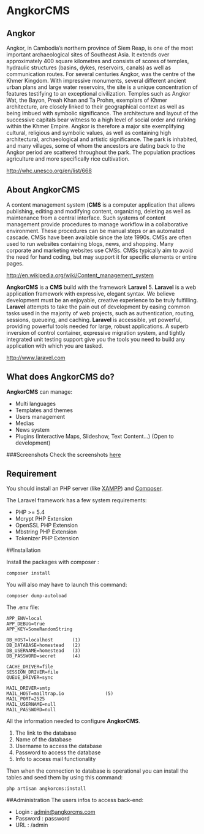 # **AngkorCMS**

## Angkor
Angkor, in Cambodia’s northern province of Siem Reap, is one of the most important archaeological sites of Southeast Asia. It extends over approximately 400 square kilometres and consists of scores of temples, hydraulic structures (basins, dykes, reservoirs, canals) as well as communication routes. For several centuries Angkor, was the centre of the Khmer Kingdom. With impressive monuments, several different ancient urban plans and large water reservoirs, the site is a unique concentration of features testifying to an exceptional civilization. Temples such as Angkor Wat, the Bayon, Preah Khan and Ta Prohm, exemplars of Khmer architecture, are closely linked to their geographical context as well as being imbued with symbolic significance. The architecture and layout of the successive capitals bear witness to a high level of social order and ranking within the Khmer Empire. Angkor is therefore a major site exemplifying cultural, religious and symbolic values, as well as containing high architectural, archaeological and artistic significance.
The park is inhabited, and many villages, some of whom the ancestors are dating back to the Angkor period are scattered throughout the park. The population practices agriculture and more specifically rice cultivation.

http://whc.unesco.org/en/list/668


## About **AngkorCMS**
A content management system (**CMS** is a computer application that allows publishing, editing and modifying content, organizing, deleting as well as maintenance from a central interface. Such systems of content management provide procedures to manage workflow in a collaborative environment. These procedures can be manual steps or an automated cascade. CMSs have been available since the late 1990s.
CMSs are often used to run websites containing blogs, news, and shopping. Many corporate and marketing websites use CMSs. CMSs typically aim to avoid the need for hand coding, but may support it for specific elements or entire pages.

http://en.wikipedia.org/wiki/Content_management_system


**AngkorCMS** is a **CMS** build with the framework **Laravel** 5.
**Laravel** is a web application framework with expressive, elegant syntax. We believe development must be an enjoyable, creative experience to be truly fulfilling. **Laravel** attempts to take the pain out of development by easing common tasks used in the majority of web projects, such as authentication, routing, sessions, queueing, and caching.
**Laravel** is accessible, yet powerful, providing powerful tools needed for large, robust applications. A superb inversion of control container, expressive migration system, and tightly integrated unit testing support give you the tools you need to build any application with which you are tasked.

http://www.laravel.com

## What does **AngkorCMS** do?
**AngkorCMS** can manage:
+ Multi languages
+ Templates and themes
+ Users management
+ Medias
+ News system
+ Plugins (Interactive Maps, Slideshow, Text Content…) (Open to development)

###Screenshots
Check the screenshots [here](https://github.com/lucbu/AngkorCMS/wiki/Screenshots)

## Requirement

You should install an PHP server (like [XAMPP](https://www.apachefriends.org/faq_windows.html)) and [Composer](https://getcomposer.org/doc/00-intro.md#installation-windows).

The Laravel framework has a few system requirements:
+ PHP >= 5.4
+ Mcrypt PHP Extension
+ OpenSSL PHP Extension
+ Mbstring PHP Extension
+ Tokenizer PHP Extension


##Installation

Install the packages with composer :
```
composer install
```

You will also may have to launch this command:
```
composer dump-autoload
```

The .env file:
```
APP_ENV=local
APP_DEBUG=true
APP_KEY=SomeRandomString

DB_HOST=localhost 		(1)
DB_DATABASE=homestead 	(2)
DB_USERNAME=homestead	(3)
DB_PASSWORD=secret		(4)

CACHE_DRIVER=file
SESSION_DRIVER=file
QUEUE_DRIVER=sync

MAIL_DRIVER=smtp
MAIL_HOST=mailtrap.io				(5)
MAIL_PORT=2525
MAIL_USERNAME=null
MAIL_PASSWORD=null
```

All the information needed to configure **AngkorCMS**.

1. The link to the database
2. Name of the database
3. Username to access the database
4. Password to access the database
5. Info to access mail functionality

Then when the connection to database is operational you can install the tables and seed them by using this command:
```
php artisan angkorcms:install
```

##Administration
The users infos to access back-end:
+ Login		: admin@angkorcms.com
+ Password	: password
+ URL		: /admin